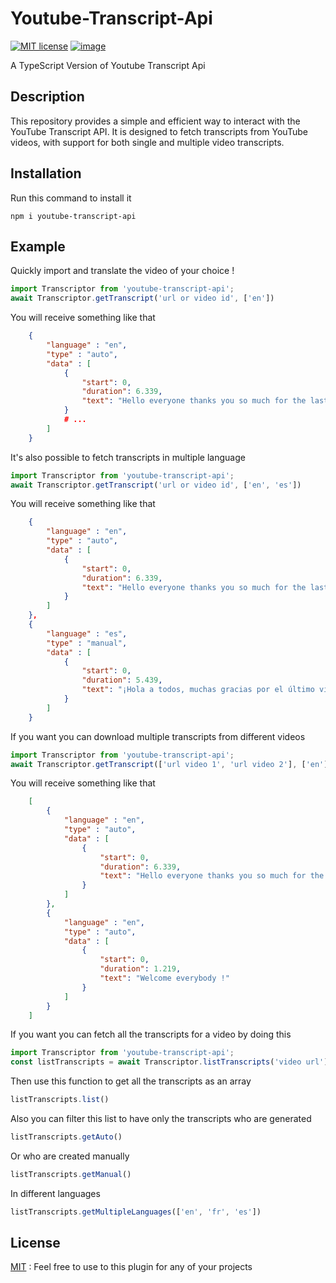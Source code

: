 # Youtube-Transcript-Api

[![MIT license](http://img.shields.io/badge/license-MIT-brightgreen.svg?style=flat)](http://opensource.org/licenses/MIT) [![image](https://shields.io/badge/TypeScript-3178C6?logo=TypeScript&logoColor=FFF&style=flat-square)](https://pypi.org/project/youtube-transcript-api/) 

A TypeScript Version of Youtube Transcript Api

## Description
This repository provides a simple and efficient way to interact with the YouTube Transcript API. It is designed to fetch transcripts from YouTube videos, with support for both single and multiple video transcripts.

## Installation
Run this command to install it
```
npm i youtube-transcript-api
```

## Example

Quickly import and translate the video of your choice !
```js
import Transcriptor from 'youtube-transcript-api';
await Transcriptor.getTranscript('url or video id', ['en'])
```

You will receive something like that

```json
    {
        "language" : "en",
        "type" : "auto",
        "data" : [
            {
                "start": 0,
                "duration": 6.339,
                "text": "Hello everyone thanks you so much for the last video"
            }
            # ...
        ]
    }
```

It's also possible to fetch transcripts in multiple language
```js
import Transcriptor from 'youtube-transcript-api';
await Transcriptor.getTranscript('url or video id', ['en', 'es'])
```

You will receive something like that

```json
    {
        "language" : "en",
        "type" : "auto",
        "data" : [
            {
                "start": 0,
                "duration": 6.339,
                "text": "Hello everyone thanks you so much for the last video"
            }
        ]
    },
    {
        "language" : "es",
        "type" : "manual",
        "data" : [
            {
                "start": 0,
                "duration": 5.439,
                "text": "¡Hola a todos, muchas gracias por el último video!"
            }
        ]
    }
```

If you want you can download multiple transcripts from different videos

```js
import Transcriptor from 'youtube-transcript-api';
await Transcriptor.getTranscript(['url video 1', 'url video 2'], ['en'])
```

You will receive something like that
```json
    [
        {
            "language" : "en",
            "type" : "auto",
            "data" : [
                {
                    "start": 0,
                    "duration": 6.339,
                    "text": "Hello everyone thanks you so much for the last video"
                }
            ]
        },
        {
            "language" : "en",
            "type" : "auto",
            "data" : [
                {
                    "start": 0,
                    "duration": 1.219,
                    "text": "Welcome everybody !"
                }
            ]
        }
    ]
```

If you want you can fetch all the transcripts for a video by doing this

```js
import Transcriptor from 'youtube-transcript-api';
const listTranscripts = await Transcriptor.listTranscripts('video url')
```
Then use this function to get all the transcripts as an array
```js
listTranscripts.list()
```
Also you can filter this list to have only the transcripts who are generated
```js
listTranscripts.getAuto()
```
Or who are created manually
```js
listTranscripts.getManual()
```
In different languages
```js
listTranscripts.getMultipleLanguages(['en', 'fr', 'es'])
```

## License
[MIT](license.md) : Feel free to use to this plugin for any of your projects